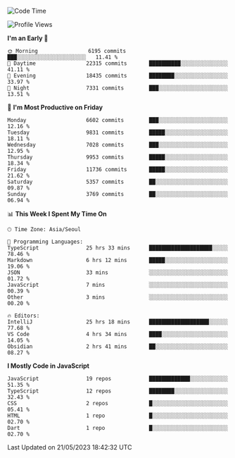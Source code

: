 <!--START_SECTION:waka-->
![Code Time](http://img.shields.io/badge/Code%20Time-4%2C923%20hrs%2053%20mins-blue)

![Profile Views](http://img.shields.io/badge/Profile%20Views-0-blue)

**I'm an Early 🐤** 

```text
🌞 Morning                6195 commits        ███░░░░░░░░░░░░░░░░░░░░░░   11.41 % 
🌆 Daytime                22315 commits       ██████████░░░░░░░░░░░░░░░   41.11 % 
🌃 Evening                18435 commits       ████████░░░░░░░░░░░░░░░░░   33.97 % 
🌙 Night                  7331 commits        ███░░░░░░░░░░░░░░░░░░░░░░   13.51 % 
```
📅 **I'm Most Productive on Friday** 

```text
Monday                   6602 commits        ███░░░░░░░░░░░░░░░░░░░░░░   12.16 % 
Tuesday                  9831 commits        █████░░░░░░░░░░░░░░░░░░░░   18.11 % 
Wednesday                7028 commits        ███░░░░░░░░░░░░░░░░░░░░░░   12.95 % 
Thursday                 9953 commits        █████░░░░░░░░░░░░░░░░░░░░   18.34 % 
Friday                   11736 commits       █████░░░░░░░░░░░░░░░░░░░░   21.62 % 
Saturday                 5357 commits        ██░░░░░░░░░░░░░░░░░░░░░░░   09.87 % 
Sunday                   3769 commits        ██░░░░░░░░░░░░░░░░░░░░░░░   06.94 % 
```


📊 **This Week I Spent My Time On** 

```text
🕑︎ Time Zone: Asia/Seoul

💬 Programming Languages: 
TypeScript               25 hrs 33 mins      ████████████████████░░░░░   78.46 % 
Markdown                 6 hrs 12 mins       █████░░░░░░░░░░░░░░░░░░░░   19.06 % 
JSON                     33 mins             ░░░░░░░░░░░░░░░░░░░░░░░░░   01.72 % 
JavaScript               7 mins              ░░░░░░░░░░░░░░░░░░░░░░░░░   00.39 % 
Other                    3 mins              ░░░░░░░░░░░░░░░░░░░░░░░░░   00.20 % 

🔥 Editors: 
IntelliJ                 25 hrs 18 mins      ███████████████████░░░░░░   77.68 % 
VS Code                  4 hrs 34 mins       ████░░░░░░░░░░░░░░░░░░░░░   14.05 % 
Obsidian                 2 hrs 41 mins       ██░░░░░░░░░░░░░░░░░░░░░░░   08.27 % 
```

**I Mostly Code in JavaScript** 

```text
JavaScript               19 repos            █████████████░░░░░░░░░░░░   51.35 % 
TypeScript               12 repos            ████████░░░░░░░░░░░░░░░░░   32.43 % 
CSS                      2 repos             █░░░░░░░░░░░░░░░░░░░░░░░░   05.41 % 
HTML                     1 repo              █░░░░░░░░░░░░░░░░░░░░░░░░   02.70 % 
Dart                     1 repo              █░░░░░░░░░░░░░░░░░░░░░░░░   02.70 % 
```




 Last Updated on 21/05/2023 18:42:32 UTC
<!--END_SECTION:waka-->
